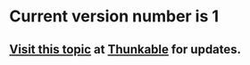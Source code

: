 # Current version number is 1

## [Visit this topic](https://community.thunkable.com/t/anyapi-extension/10780) at [Thunkable](http:/thunkable.com) for updates.